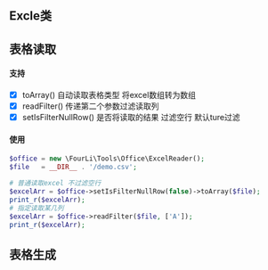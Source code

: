 Excle类
---

## 表格读取

#### 支持

- [x] toArray() 自动读取表格类型 将excel数组转为数组
- [x] readFilter() 传递第二个参数过滤读取列
- [x] setIsFilterNullRow() 是否将读取的结果 过滤空行 默认ture过滤

#### 使用

```php
$office = new \FourLi\Tools\Office\ExcelReader();
$file   = __DIR__ . '/demo.csv';

# 普通读取excel 不过滤空行
$excelArr = $office->setIsFilterNullRow(false)->toArray($file);
print_r($excelArr);
# 指定读取某几列
$excelArr = $office->readFilter($file, ['A']);
print_r($excelArr);
```


## 表格生成

